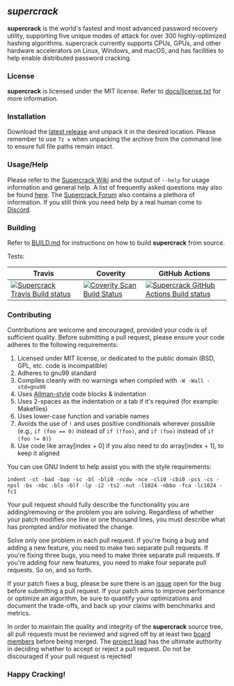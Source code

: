 ## *supercrack* ##

**supercrack** is the world's fastest and most advanced password recovery utility, supporting five unique modes of attack for over 300 highly-optimized hashing algorithms. supercrack currently supports CPUs, GPUs, and other hardware accelerators on Linux, Windows, and macOS, and has facilities to help enable distributed password cracking.

### License ###

**supercrack** is licensed under the MIT license. Refer to [docs/license.txt](docs/license.txt) for more information.

### Installation ###

Download the [latest release](https://supercrack.net/supercrack/) and unpack it in the desired location. Please remember to use `7z x` when unpacking the archive from the command line to ensure full file paths remain intact.

### Usage/Help ###

Please refer to the [Supercrack Wiki](https://supercrack.net/wiki/) and the output of `--help` for usage information and general help. A list of frequently asked questions may also be found [here](https://supercrack.net/wiki/doku.php?id=frequently_asked_questions). The [Supercrack Forum](https://supercrack.net/forum/) also contains a plethora of information. If you still think you need help by a real human come to [Discord](https://discord.gg/HFS523HGBT).

### Building ###

Refer to [BUILD.md](BUILD.md) for instructions on how to build **supercrack** from source.

Tests:

Travis | Coverity | GitHub Actions
------ | -------- | --------------
[![Supercrack Travis Build status](https://travis-ci.org/supercrack/supercrack.svg?branch=master)](https://travis-ci.org/supercrack/supercrack) | [![Coverity Scan Build Status](https://scan.coverity.com/projects/11753/badge.svg)](https://scan.coverity.com/projects/supercrack) | [![Supercrack GitHub Actions Build status](https://github.com/supercrack/supercrack/actions/workflows/build.yml/badge.svg)](https://github.com/supercrack/supercrack/actions/workflows/build.yml)

### Contributing ###

Contributions are welcome and encouraged, provided your code is of sufficient quality. Before submitting a pull request, please ensure your code adheres to the following requirements:

1. Licensed under MIT license, or dedicated to the public domain (BSD, GPL, etc. code is incompatible)
2. Adheres to gnu99 standard
3. Compiles cleanly with no warnings when compiled with `-W -Wall -std=gnu99`
4. Uses [Allman-style](https://en.wikipedia.org/wiki/Indent_style#Allman_style) code blocks & indentation
5. Uses 2-spaces as the indentation or a tab if it's required (for example: Makefiles)
6. Uses lower-case function and variable names
7. Avoids the use of `!` and uses positive conditionals wherever possible (e.g., `if (foo == 0)` instead of `if (!foo)`, and `if (foo)` instead of `if (foo != 0)`)
8. Use code like array[index + 0] if you also need to do array[index + 1], to keep it aligned

You can use GNU Indent to help assist you with the style requirements:

```
indent -st -bad -bap -sc -bl -bli0 -ncdw -nce -cli0 -cbi0 -pcs -cs -npsl -bs -nbc -bls -blf -lp -i2 -ts2 -nut -l1024 -nbbo -fca -lc1024 -fc1
```

Your pull request should fully describe the functionality you are adding/removing or the problem you are solving. Regardless of whether your patch modifies one line or one thousand lines, you must describe what has prompted and/or motivated the change.

Solve only one problem in each pull request. If you're fixing a bug and adding a new feature, you need to make two separate pull requests. If you're fixing three bugs, you need to make three separate pull requests. If you're adding four new features, you need to make four separate pull requests. So on, and so forth.

If your patch fixes a bug, please be sure there is an [issue](https://github.com/supercrack/supercrack/issues) open for the bug before submitting a pull request. If your patch aims to improve performance or optimize an algorithm, be sure to quantify your optimizations and document the trade-offs, and back up your claims with benchmarks and metrics.

In order to maintain the quality and integrity of the **supercrack** source tree, all pull requests must be reviewed and signed off by at least two [board members](https://github.com/orgs/supercrack/people) before being merged. The [project lead](https://github.com/jsteube) has the ultimate authority in deciding whether to accept or reject a pull request. Do not be discouraged if your pull request is rejected!

### Happy Cracking!
